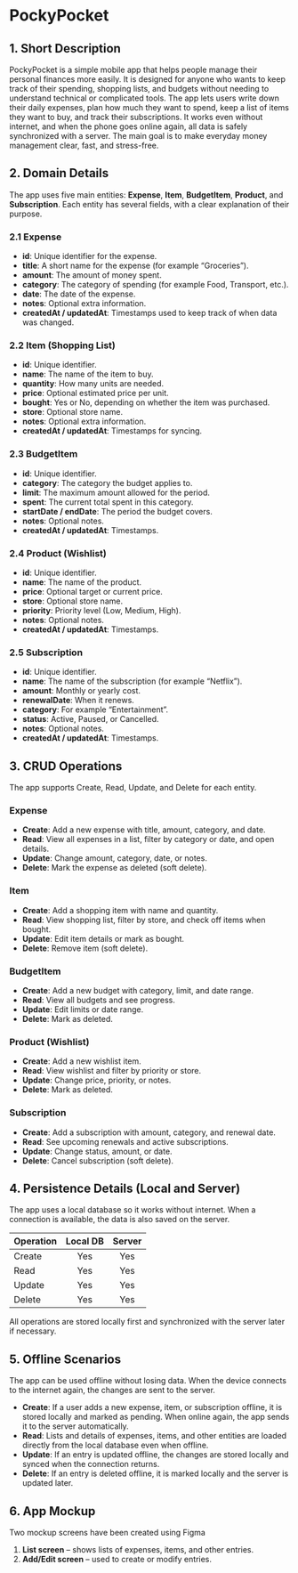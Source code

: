 # PockyPocket

## 1. Short Description

PockyPocket is a simple mobile app that helps people manage their personal finances more easily. It is designed for anyone who wants to keep track of their spending, shopping lists, and budgets without needing to understand technical or complicated tools. The app lets users write down their daily expenses, plan how much they want to spend, keep a list of items they want to buy, and track their subscriptions. It works even without internet, and when the phone goes online again, all data is safely synchronized with a server. The main goal is to make everyday money management clear, fast, and stress-free.


## 2. Domain Details

The app uses five main entities: **Expense**, **Item**, **BudgetItem**, **Product**, and **Subscription**.
Each entity has several fields, with a clear explanation of their purpose.

### 2.1 Expense

* **id**: Unique identifier for the expense.
* **title**: A short name for the expense (for example “Groceries”).
* **amount**: The amount of money spent.
* **category**: The category of spending (for example Food, Transport, etc.).
* **date**: The date of the expense.
* **notes**: Optional extra information.
* **createdAt / updatedAt**: Timestamps used to keep track of when data was changed.

### 2.2 Item (Shopping List)

* **id**: Unique identifier.
* **name**: The name of the item to buy.
* **quantity**: How many units are needed.
* **price**: Optional estimated price per unit.
* **bought**: Yes or No, depending on whether the item was purchased.
* **store**: Optional store name.
* **notes**: Optional extra information.
* **createdAt / updatedAt**: Timestamps for syncing.

### 2.3 BudgetItem

* **id**: Unique identifier.
* **category**: The category the budget applies to.
* **limit**: The maximum amount allowed for the period.
* **spent**: The current total spent in this category.
* **startDate / endDate**: The period the budget covers.
* **notes**: Optional notes.
* **createdAt / updatedAt**: Timestamps.

### 2.4 Product (Wishlist)

* **id**: Unique identifier.
* **name**: The name of the product.
* **price**: Optional target or current price.
* **store**: Optional store name.
* **priority**: Priority level (Low, Medium, High).
* **notes**: Optional notes.
* **createdAt / updatedAt**: Timestamps.

### 2.5 Subscription

* **id**: Unique identifier.
* **name**: The name of the subscription (for example “Netflix”).
* **amount**: Monthly or yearly cost.
* **renewalDate**: When it renews.
* **category**: For example “Entertainment”.
* **status**: Active, Paused, or Cancelled.
* **notes**: Optional notes.
* **createdAt / updatedAt**: Timestamps.


## 3. CRUD Operations

The app supports Create, Read, Update, and Delete for each entity.

### Expense

* **Create**: Add a new expense with title, amount, category, and date.
* **Read**: View all expenses in a list, filter by category or date, and open details.
* **Update**: Change amount, category, date, or notes.
* **Delete**: Mark the expense as deleted (soft delete).

### Item

* **Create**: Add a shopping item with name and quantity.
* **Read**: View shopping list, filter by store, and check off items when bought.
* **Update**: Edit item details or mark as bought.
* **Delete**: Remove item (soft delete).

### BudgetItem

* **Create**: Add a new budget with category, limit, and date range.
* **Read**: View all budgets and see progress.
* **Update**: Edit limits or date range.
* **Delete**: Mark as deleted.

### Product (Wishlist)

* **Create**: Add a new wishlist item.
* **Read**: View wishlist and filter by priority or store.
* **Update**: Change price, priority, or notes.
* **Delete**: Mark as deleted.

### Subscription

* **Create**: Add a subscription with amount, category, and renewal date.
* **Read**: See upcoming renewals and active subscriptions.
* **Update**: Change status, amount, or date.
* **Delete**: Cancel subscription (soft delete).



## 4. Persistence Details (Local and Server)

The app uses a local database so it works without internet. When a connection is available, the data is also saved on the server.

| Operation | Local DB | Server |
| --------- | :------: | :----: |
| Create    |    Yes   |   Yes  |
| Read      |    Yes   |   Yes  |
| Update    |    Yes   |   Yes  |
| Delete    |    Yes   |   Yes  |

All operations are stored locally first and synchronized with the server later if necessary.


## 5. Offline Scenarios

The app can be used offline without losing data. When the device connects to the internet again, the changes are sent to the server.

* **Create**: If a user adds a new expense, item, or subscription offline, it is stored locally and marked as pending. When online again, the app sends it to the server automatically.
* **Read**: Lists and details of expenses, items, and other entities are loaded directly from the local database even when offline.
* **Update**: If an entry is updated offline, the changes are stored locally and synced when the connection returns.
* **Delete**: If an entry is deleted offline, it is marked locally and the server is updated later.


## 6. App Mockup

Two mockup screens have been created using Figma

1. **List screen** – shows lists of expenses, items, and other entries.
2. **Add/Edit screen** – used to create or modify entries.


